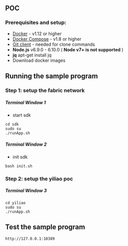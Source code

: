 ## POC


### Prerequisites and setup:

* [Docker](https://www.docker.com/products/overview) - v1.12 or higher
* [Docker Compose](https://docs.docker.com/compose/overview/) - v1.8 or higher
* [Git client](https://git-scm.com/downloads) - needed for clone commands
* **Node.js** v6.9.0 - 6.10.0 ( __Node v7+ is not supported__ )
* **jq**  apt-get install jq
* Download docker images


## Running the sample program


### Step 1: setup the fabric network

##### Terminal Window 1

* start sdk

```
cd sdk
sudo su
./runApp.sh
```
##### Terminal Window 2

* init sdk

```
bash init.sh
```

### Step 2: setup the yiliao poc

##### Terminal Window 3

```
cd yiliao
sudo su
./runApp.sh
```

## Test the sample program
```
http://127.0.0.1:10389
```